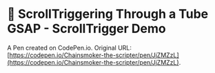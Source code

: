# 🚄 ScrollTriggering Through a Tube GSAP - ScrollTrigger Demo

A Pen created on CodePen.io. Original URL: [https://codepen.io/Chainsmoker-the-scripter/pen/JjZMZzL](https://codepen.io/Chainsmoker-the-scripter/pen/JjZMZzL).

